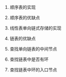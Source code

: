 01. 顺序表的实现

02. 顺序表的优缺点

03. 线性表单向链式存储的实现

04. 链表的优缺点

05. 查找单向链表的中间节点

06. 查找链表中是否有环

07. 查找链表中环的入口节点

